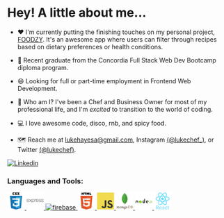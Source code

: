 # Hey! A little about me...

* ❤️ I'm currently putting the finishing touches on my personal project, [FOODZY](https://github.com/LukeHayesss/final-project-foodzy). It's an awesome app where users can filter through recipes based on dietary preferences or health conditions.

* 🌄 Recent graduate from the Concordia Full Stack Web Dev Bootcamp diploma program.

* 😄 Looking for full or part-time employment in Frontend Web Development.

* 🌠 Who am I? I've been a Chef and Business Owner for most of my professional life, and I'm <i>excited</i> to transition to the world of coding.

* 💻 I love awesome code, disco, rnb, and spicy food.

* 🗺️ Reach me at lukehayesa@gmail.com, Instagram [(@lukechef_)](http://www.instagram.com/lukechef_), or Twitter [(@lukechef)](http://www.twitter.com/lukechef).

[![Linkedin](https://img.shields.io/badge/LinkedIn-blue?style=for-the-badge&logo=linkedin&labelColor=blue&link=https://www.linkedin.com/in/luke-hayes-alexander/)](https://www.linkedin.com/in/luke-hayes-alexander/)

<h3 align="left">Languages and Tools:</h3>
<p align="left"> <a href="https://www.w3schools.com/css/" target="_blank" rel="noreferrer"> <img src="https://raw.githubusercontent.com/devicons/devicon/master/icons/css3/css3-original-wordmark.svg" alt="css3" width="40" height="40"/> </a> <a href="https://expressjs.com" target="_blank" rel="noreferrer"> <img src="https://raw.githubusercontent.com/devicons/devicon/master/icons/express/express-original-wordmark.svg" alt="express" width="40" height="40"/> </a> <a href="https://firebase.google.com/" target="_blank" rel="noreferrer"> <img src="https://www.vectorlogo.zone/logos/firebase/firebase-icon.svg" alt="firebase" width="40" height="40"/> </a> <a href="https://www.w3.org/html/" target="_blank" rel="noreferrer"> <img src="https://raw.githubusercontent.com/devicons/devicon/master/icons/html5/html5-original-wordmark.svg" alt="html5" width="40" height="40"/> </a> <a href="https://developer.mozilla.org/en-US/docs/Web/JavaScript" target="_blank" rel="noreferrer"> <img src="https://raw.githubusercontent.com/devicons/devicon/master/icons/javascript/javascript-original.svg" alt="javascript" width="40" height="40"/> </a> <a href="https://www.mongodb.com/" target="_blank" rel="noreferrer"> <img src="https://raw.githubusercontent.com/devicons/devicon/master/icons/mongodb/mongodb-original-wordmark.svg" alt="mongodb" width="40" height="40"/> </a> <a href="https://nodejs.org" target="_blank" rel="noreferrer"> <img src="https://raw.githubusercontent.com/devicons/devicon/master/icons/nodejs/nodejs-original-wordmark.svg" alt="nodejs" width="40" height="40"/> </a> <a href="https://reactjs.org/" target="_blank" rel="noreferrer"> <img src="https://raw.githubusercontent.com/devicons/devicon/master/icons/react/react-original-wordmark.svg" alt="react" width="40" height="40"/> </a> </p>

